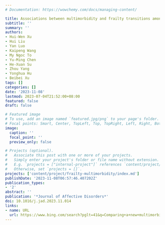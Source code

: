 ```yaml
---
# Documentation: https://wowchemy.com/docs/managing-content/

title: Associations between multimorbidity and frailty transitions among older Americans
subtitle: ''
summary: ''
authors:
- Hui-Wen Xu
- Hui Liu
- Yan Luo
- Kaipeng Wang
- My Ngoc To
- Yu-Ming Chen
- He-Xuan Su
- Zhou Yang
- Yonghua Hu
- Beibei Xu
tags: []
categories: []
date: '2023-11-08'
lastmod: 2023-07-04T21:52:00+08:00
featured: false
draft: false

# Featured image
# To use, add an image named `featured.jpg/png` to your page's folder.
# Focal points: Smart, Center, TopLeft, Top, TopRight, Left, Right, BottomLeft, Bottom, BottomRight.
image:
  caption: ''
  focal_point: ''
  preview_only: false

# Projects (optional).
#   Associate this post with one or more of your projects.
#   Simply enter your project's folder or file name without extension.
#   E.g. `projects = ["internal-project"]` references `content/project/deep-learning/index.md`.
#   Otherwise, set `projects = []`.
projects: ['content/project/frailty-multimorbidity/index.md']
publishDate: '2023-11-08T06:57:46.407202Z'
publication_types:
- '2'
abstract: ''
publication: '*Journal of Affective Disorders*'
doi: 10.1016/j.jad.2023.11.014
links:
- name: URL
  url: https://www.bing.com/search?pglt=41&q=Comparing+a+new+multimorbidity+index+with+other+multimorbidity+measures+for+predicting+disability+trajectories&cvid=0110aeaefcbc4d64a9d31a9821359800&gs_lcrp=EgZjaHJvbWUyBggAEEUYOTIHCAEQRRj8VdIBBzQwNGowajGoAgCwAgA&FORM=ANSAB1&PC=U531
---
```

